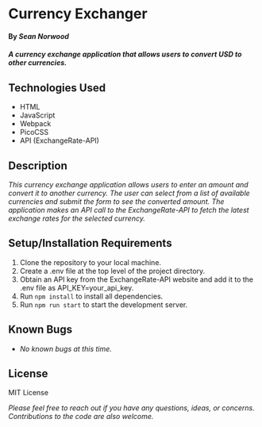 # Currency Exchanger

#### By _**Sean Norwood**_

#### _A currency exchange application that allows users to convert USD to other currencies._

## Technologies Used

- HTML
- JavaScript
- Webpack
- PicoCSS
- API (ExchangeRate-API)

## Description

_This currency exchange application allows users to enter an amount and convert it to another currency. The user can select from a list of available currencies and submit the form to see the converted amount. The application makes an API call to the ExchangeRate-API to fetch the latest exchange rates for the selected currency._

## Setup/Installation Requirements

1. Clone the repository to your local machine.
2. Create a .env file at the top level of the project directory.
3. Obtain an API key from the ExchangeRate-API website and add it to the .env file as API_KEY=your_api_key.
4. Run `npm install` to install all dependencies.
5. Run `npm run start` to start the development server.

## Known Bugs

- _No known bugs at this time._

## License

MIT License

_Please feel free to reach out if you have any questions, ideas, or concerns. Contributions to the code are also welcome._
